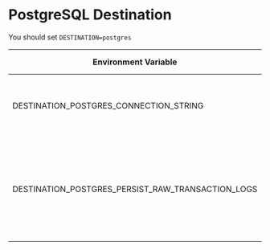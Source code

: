 # PostgreSQL Destination

You should set `DESTINATION=postgres`

|  Environment Variable  | Description   |  Required  |  Default Value  | Sample Value  |
| --- | --- | --- | --- | --- |
| DESTINATION_POSTGRES_CONNECTION_STRING | The connection string of the destination database  | **Yes** | - | `postgres://postgresuser:password@localhost:5432/sourcedb` |
| DESTINATION_POSTGRES_PERSIST_RAW_TRANSACTION_LOGS | Set this value to true if you want to persist the raw transaction logs in your destination database | No | false | true or false |

